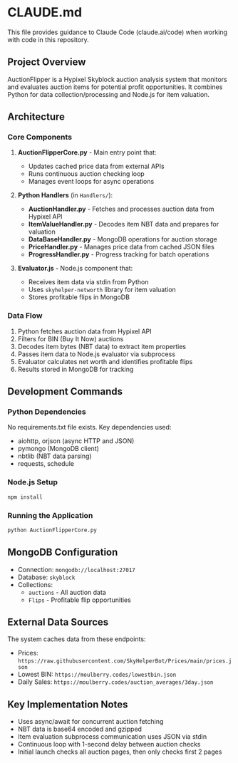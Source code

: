# CLAUDE.md

This file provides guidance to Claude Code (claude.ai/code) when working with code in this repository.

## Project Overview

AuctionFlipper is a Hypixel Skyblock auction analysis system that monitors and evaluates auction items for potential profit opportunities. It combines Python for data collection/processing and Node.js for item valuation.

## Architecture

### Core Components

1. **AuctionFlipperCore.py** - Main entry point that:
   - Updates cached price data from external APIs
   - Runs continuous auction checking loop
   - Manages event loops for async operations

2. **Python Handlers** (in `Handlers/`):
   - **AuctionHandler.py** - Fetches and processes auction data from Hypixel API
   - **ItemValueHandler.py** - Decodes item NBT data and prepares for valuation
   - **DataBaseHandler.py** - MongoDB operations for auction storage
   - **PriceHandler.py** - Manages price data from cached JSON files
   - **ProgressHandler.py** - Progress tracking for batch operations

3. **Evaluator.js** - Node.js component that:
   - Receives item data via stdin from Python
   - Uses `skyhelper-networth` library for item valuation
   - Stores profitable flips in MongoDB

### Data Flow

1. Python fetches auction data from Hypixel API
2. Filters for BIN (Buy It Now) auctions
3. Decodes item bytes (NBT data) to extract item properties
4. Passes item data to Node.js evaluator via subprocess
5. Evaluator calculates net worth and identifies profitable flips
6. Results stored in MongoDB for tracking

## Development Commands

### Python Dependencies
No requirements.txt file exists. Key dependencies used:
- aiohttp, orjson (async HTTP and JSON)
- pymongo (MongoDB client)
- nbtlib (NBT data parsing)
- requests, schedule

### Node.js Setup
```bash
npm install
```

### Running the Application
```bash
python AuctionFlipperCore.py
```

## MongoDB Configuration

- Connection: `mongodb://localhost:27017`
- Database: `skyblock`
- Collections:
  - `auctions` - All auction data
  - `Flips` - Profitable flip opportunities

## External Data Sources

The system caches data from these endpoints:
- Prices: `https://raw.githubusercontent.com/SkyHelperBot/Prices/main/prices.json`
- Lowest BIN: `https://moulberry.codes/lowestbin.json`
- Daily Sales: `https://moulberry.codes/auction_averages/3day.json`

## Key Implementation Notes

- Uses async/await for concurrent auction fetching
- NBT data is base64 encoded and gzipped
- Item evaluation subprocess communication uses JSON via stdin
- Continuous loop with 1-second delay between auction checks
- Initial launch checks all auction pages, then only checks first 2 pages